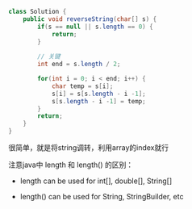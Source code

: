 ```java
class Solution {
    public void reverseString(char[] s) {
        if(s == null || s.length == 0) {
            return;
        }
        
        // 关键
        int end = s.length / 2;

        for(int i = 0; i < end; i++) {
            char temp = s[i];
            s[i] = s[s.length - i -1];
            s[s.length - i -1] = temp;
        }
        return;
    }
}
```

很简单，就是将string调转，利用array的index就行

注意java中 length 和 length() 的区别：

- length can be used for int[], double[], String[] 

- length() can be used for String, StringBuilder, etc 